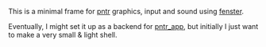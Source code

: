 This is a minimal frame for [pntr](https://github.com/RobLoach/pntr) graphics, input and sound using [fenster](https://github.com/zserge/fenster).

Eventually, I might set it up as a backend for [pntr_app](https://github.com/robloach/pntr_app), but initially I just want to make a very small & light shell.

 